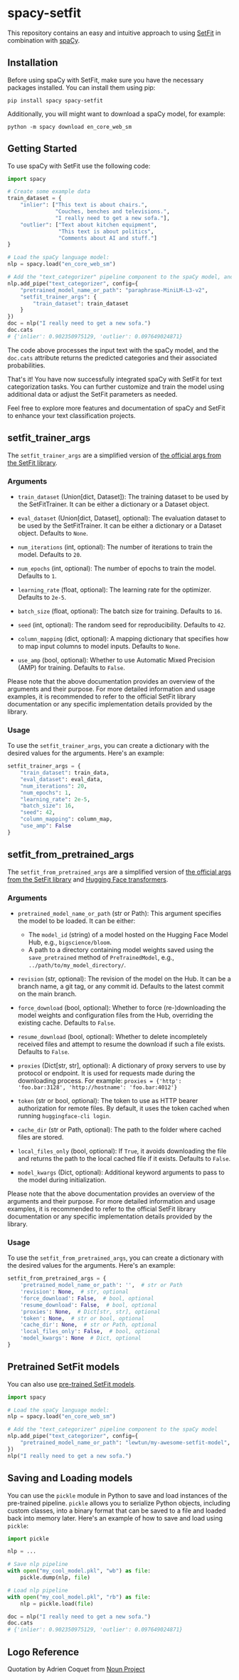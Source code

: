 # spacy-setfit

This repository contains an easy and intuitive approach to using [SetFit](https://github.com/huggingface/setfit) in combination with [spaCy](https://github.com/explosion/spaCy).

## Installation

Before using spaCy with SetFit, make sure you have the necessary packages installed. You can install them using pip:

```
pip install spacy spacy-setfit
```

Additionally, you will might want to download a spaCy model, for example:

```
python -m spacy download en_core_web_sm
```

## Getting Started

To use spaCy with SetFit use the following code:

```python
import spacy

# Create some example data
train_dataset = {
    "inlier": ["This text is about chairs.",
               "Couches, benches and televisions.",
               "I really need to get a new sofa."],
    "outlier": ["Text about kitchen equipment",
                "This text is about politics",
                "Comments about AI and stuff."]
}

# Load the spaCy language model:
nlp = spacy.load("en_core_web_sm")

# Add the "text_categorizer" pipeline component to the spaCy model, and configure it with SetFit parameters:
nlp.add_pipe("text_categorizer", config={
    "pretrained_model_name_or_path": "paraphrase-MiniLM-L3-v2",
    "setfit_trainer_args": {
        "train_dataset": train_dataset
    }
})
doc = nlp("I really need to get a new sofa.")
doc.cats
# {'inlier': 0.902350975129, 'outlier': 0.097649024871}
```

The code above processes the input text with the spaCy model, and the `doc.cats` attribute returns the predicted categories and their associated probabilities.

That's it! You have now successfully integrated spaCy with SetFit for text categorization tasks. You can further customize and train the model using additional data or adjust the SetFit parameters as needed.

Feel free to explore more features and documentation of spaCy and SetFit to enhance your text classification projects.

## setfit_trainer_args

The `setfit_trainer_args` are a simplified version of [the official args from the SetFit library](https://github.com/huggingface/setfit#training-a-setfit-model).

### Arguments

- `train_dataset` (Union[dict, Dataset]): The training dataset to be used by the SetFitTrainer. It can be either a dictionary or a Dataset object.

- `eval_dataset` (Union[dict, Dataset], optional): The evaluation dataset to be used by the SetFitTrainer. It can be either a dictionary or a Dataset object. Defaults to `None`.

- `num_iterations` (int, optional): The number of iterations to train the model. Defaults to `20`.

- `num_epochs` (int, optional): The number of epochs to train the model. Defaults to `1`.

- `learning_rate` (float, optional): The learning rate for the optimizer. Defaults to `2e-5`.

- `batch_size` (float, optional): The batch size for training. Defaults to `16`.

- `seed` (int, optional): The random seed for reproducibility. Defaults to `42`.

- `column_mapping` (dict, optional): A mapping dictionary that specifies how to map input columns to model inputs. Defaults to `None`.

- `use_amp` (bool, optional): Whether to use Automatic Mixed Precision (AMP) for training. Defaults to `False`.

Please note that the above documentation provides an overview of the arguments and their purpose. For more detailed information and usage examples, it is recommended to refer to the official SetFit library documentation or any specific implementation details provided by the library.

### Usage

To use the `setfit_trainer_args`, you can create a dictionary with the desired values for the arguments. Here's an example:

```python
setfit_trainer_args = {
    "train_dataset": train_data,
    "eval_dataset": eval_data,
    "num_iterations": 20,
    "num_epochs": 1,
    "learning_rate": 2e-5,
    "batch_size": 16,
    "seed": 42,
    "column_mapping": column_map,
    "use_amp": False
}
```

## setfit_from_pretrained_args

The `setfit_from_pretrained_args` are a simplified version of [the official args from the SetFit library](https://github.com/huggingface/setfit#training-a-setfit-model) and [Hugging Face transformers](https://huggingface.co/docs/transformers/main_classes/model#transformers.PreTrainedModel.from_pretrained).

### Arguments

- `pretrained_model_name_or_path` (str or Path): This argument specifies the model to be loaded. It can be either:
  - The `model_id` (string) of a model hosted on the Hugging Face Model Hub, e.g., `bigscience/bloom`.
  - A path to a directory containing model weights saved using the `save_pretrained` method of `PreTrainedModel`, e.g., `../path/to/my_model_directory/`.

- `revision` (str, optional): The revision of the model on the Hub. It can be a branch name, a git tag, or any commit id. Defaults to the latest commit on the main branch.

- `force_download` (bool, optional): Whether to force (re-)downloading the model weights and configuration files from the Hub, overriding the existing cache. Defaults to `False`.

- `resume_download` (bool, optional): Whether to delete incompletely received files and attempt to resume the download if such a file exists. Defaults to `False`.

- `proxies` (Dict[str, str], optional): A dictionary of proxy servers to use by protocol or endpoint. It is used for requests made during the downloading process. For example: `proxies = {'http': 'foo.bar:3128', 'http://hostname': 'foo.bar:4012'}`

- `token` (str or bool, optional): The token to use as HTTP bearer authorization for remote files. By default, it uses the token cached when running `huggingface-cli login`.

- `cache_dir` (str or Path, optional): The path to the folder where cached files are stored.

- `local_files_only` (bool, optional): If `True`, it avoids downloading the file and returns the path to the local cached file if it exists. Defaults to `False`.

- `model_kwargs` (Dict, optional): Additional keyword arguments to pass to the model during initialization.

Please note that the above documentation provides an overview of the arguments and their purpose. For more detailed information and usage examples, it is recommended to refer to the official SetFit library documentation or any specific implementation details provided by the library.

### Usage

To use the `setfit_from_pretrained_args`, you can create a dictionary with the desired values for the arguments. Here's an example:

```python
setfit_from_pretrained_args = {
    'pretrained_model_name_or_path': '',  # str or Path
    'revision': None,  # str, optional
    'force_download': False,  # bool, optional
    'resume_download': False,  # bool, optional
    'proxies': None,  # Dict[str, str], optional
    'token': None,  # str or bool, optional
    'cache_dir': None,  # str or Path, optional
    'local_files_only': False,  # bool, optional
    'model_kwargs': None  # Dict, optional
}
```

## Pretrained SetFit models

You can also use [pre-trained SetFit models](https://huggingface.co/models?search=setfit).

```python
import spacy

# Load the spaCy language model:
nlp = spacy.load("en_core_web_sm")

# Add the "text_categorizer" pipeline component to the spaCy model
nlp.add_pipe("text_categorizer", config={
    "pretrained_model_name_or_path": "lewtun/my-awesome-setfit-model",
})
nlp("I really need to get a new sofa.")
```

## Saving and Loading models

You can use the `pickle` module in Python to save and load instances of the pre-trained pipeline. `pickle` allows you to serialize Python objects, including custom classes, into a binary format that can be saved to a file and loaded back into memory later. Here's an example of how to save and load using `pickle`:

```python
import pickle

nlp = ...

# Save nlp pipeline
with open("my_cool_model.pkl", "wb") as file:
    pickle.dump(nlp, file)

# Load nlp pipeline
with open("my_cool_model.pkl", "rb") as file:
    nlp = pickle.load(file)

doc = nlp("I really need to get a new sofa.")
doc.cats
# {'inlier': 0.902350975129, 'outlier': 0.097649024871}
```

## Logo Reference

Quotation by Adrien Coquet from <a href="https://thenounproject.com/browse/icons/term/quotation/" target="_blank" title="quotation Icons">Noun Project</a>
